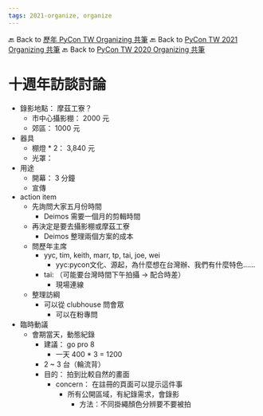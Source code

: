 ```yaml
---
tags: 2021-organize, organize
---
```

🔙 Back to [歷年 PyCon TW Organizing 共筆](/ryPr7SFyP/%2FHM5mHCFKQCu7-W5ea8ITcw%3Fview)
🔙 Back to [PyCon TW 2021 Organizing 共筆](/Wb9vQrfJQk-5tPoPR23hwA)
🔙 Back to [PyCon TW 2020 Organizing 共筆](/5u84SOprTUeQYBR57TH49w)


# 十週年訪談討論
* 錄影地點： 摩茲工寮？
    * 市中心攝影棚： 2000 元
    * 郊區： 1000 元
* 器具
    * 棚燈 * 2： 3,840 元
    * 光罩：
* 用途
    * 開幕： 3 分鐘
    * 宣傳
* action item
    * 先詢問大家五月份時間
        * Deimos 需要一個月的剪輯時間
    * 再決定是要去攝影棚或摩茲工寮
        * Deimos 整理兩個方案的成本
    * 問歷年主席
        * yyc, tim, keith, marr, tp, tai, joe, wei
            * yyc:pycon文化、源起，為什麼想在台灣辦、我們有什麼特色......
        * tai: （可能要台灣時間下午拍攝 -> 配合時差）
            * 現場連線
    * 整理訪綱
        * 可以從 clubhouse 問會眾
            * 可以在粉專問
* 臨時動議
    * 會期當天，動態紀錄
        * 建議： go pro 8
            * 一天 400 * 3 = 1200
        * 2 ~ 3 台（輪流背）
        * 目的： 拍到比較自然的畫面
            * concern： 在註冊的頁面可以提示這件事
                * 所有公開區域，有紀錄需求，會錄影
                    * 方法：不同掛繩顏色分辨要不要被拍
